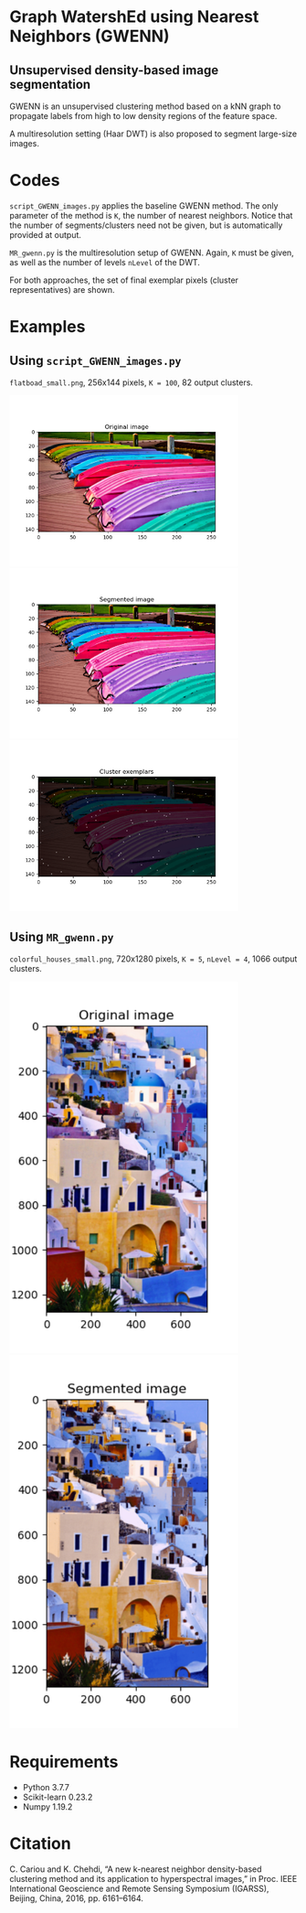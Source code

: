 # Graph WatershEd using Nearest Neighbors (GWENN)

## Unsupervised density-based image segmentation 

GWENN is an unsupervised clustering method based on a kNN graph to propagate labels from high to low density regions of the feature space.

A multiresolution setting (Haar DWT) is also proposed to segment large-size images.

# Codes

`script_GWENN_images.py` applies the baseline GWENN method. The only parameter of the method is `K`, the number of nearest neighbors.
Notice that the number of segments/clusters need not be given, but is automatically provided at output.

`MR_gwenn.py` is the multiresolution setup of GWENN. Again, `K` must be given, as well as the number of levels `nLevel` of the DWT.

For both approaches, the set of final exemplar pixels (cluster representatives) are shown. 

# Examples

## Using `script_GWENN_images.py`
`flatboad_small.png`, 256x144 pixels, `K = 100`, 82 output clusters.

<img src="./images/results/flatboat/original.png" width="400"> 
<img src="./images/results/flatboat/segmented.png" width="400"> 
<img src="./images/results/flatboat/exemplars.png" width="400"> 

## Using `MR_gwenn.py`
`colorful_houses_small.png`, 720x1280 pixels, `K = 5`, `nLevel = 4`, 1066 output clusters.

<img src="./images/results/colorful_houses/original.png" width="400"> <img src="./images/results/colorful_houses/segmented.png" width="400"> 


# Requirements

- Python 3.7.7
- Scikit-learn 0.23.2
- Numpy 1.19.2

# Citation

C.  Cariou  and  K.  Chehdi,  “A  new  k-nearest  neighbor  density-based  clustering 
method  and  its  application  to  hyperspectral  images,”  in  Proc.  IEEE  International 
Geoscience  and  Remote  Sensing  Symposium  (IGARSS),  Beijing,  China,  2016,  pp. 
6161–6164.

